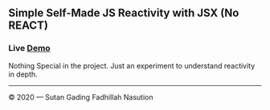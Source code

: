## Simple Self-Made JS Reactivity with JSX (No REACT)

### Live [Demo](https://selfmade-reactivity.sutanlab.id)

Nothing Special in the project. Just an experiment to understand reactivity in depth.

---

© 2020 — Sutan Gading Fadhillah Nasution